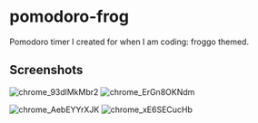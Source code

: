 # pomodoro-frog
Pomodoro timer I created for when I am coding: froggo themed.

## Screenshots

![chrome_93dlMkMbr2](https://github.com/iLi01/pomodoro-frog/assets/140189297/15c0b9a5-84b7-414c-9a4a-c492bec10f72)
![chrome_ErGn8OKNdm](https://github.com/iLi01/pomodoro-frog/assets/140189297/5cc3a6fd-d212-44b9-a29a-48ffcb40ba28)

![chrome_AebEYYrXJK](https://github.com/iLi01/pomodoro-frog/assets/140189297/2aab6eb8-28b9-44b7-9e9c-9d144dcd0eb2) ![chrome_xE6SECucHb](https://github.com/iLi01/pomodoro-frog/assets/140189297/24f1a33d-6fa4-4fe9-bf47-818f7aaecedf)

